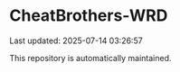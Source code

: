 # CheatBrothers-WRD

Last updated: 2025-07-14 03:26:57

This repository is automatically maintained.
